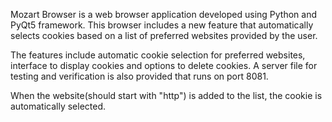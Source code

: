 Mozart Browser is a web browser application developed using Python and PyQt5 framework. This browser includes a new feature that automatically selects cookies based on a list of preferred websites provided by the user.

The features include automatic cookie selection for preferred websites, interface to display cookies and options to delete cookies.
A server file for testing and verification is also provided that runs on port 8081.

When the website(should start with "http") is added to the list, the cookie is automatically selected. 



